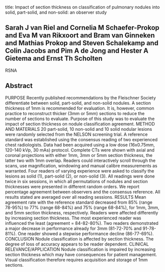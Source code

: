 title: Impact of section thickness on classification of pulmonary nodules into solid, part-solid, and non-solid: an observer study

## Sarah J van Riel and Cornelia M Schaefer-Prokop and Eva M van Rikxoort and Bram van Ginneken and Mathias Prokop and Steven Schalekamp and Colin Jacobs and Pim A de Jong and Hester A Gietema and Ernst Th Scholten
RSNA


## Abstract
PURPOSE Recently published recommendations by the Fleischner Society differentiate between solid, part-solid, and non-solid nodules. A section thickness of 1mm is recommended for evaluation. It is, however, common practice to reconstruct thicker (3mm or 5mm) sections to reduce the number of sections to evaluate. Purpose of this study was to evaluate the impact of section thickness on nodule classification agreement. METHOD AND MATERIALS 20 part-solid, 10 non-solid and 10 solid nodular lesions were randomly selected from the NELSON screening trial. A reference standard was established using the consensus reading of two experienced chest radiologists. Data had been acquired using a low dose (16x0.75mm, 120-140 kVp, 30 mAs) protocol. Complete CTs were shown with axial and coronal projections with either 1mm, 3mm or 5mm section thickness, the latter two with 1mm overlap. Readers could interactively scroll through the scans, use magnification, windowing and manual calibre measurements as warranted. Four readers of varying experience were asked to classify the lesions as solid (1), part-solid (2), or non-solid (3). All readings were done twice in six sessions, in which all permutations of nodules and section thicknesses were presented in different random orders. We report percentage agreement between observers and the consensus reference. All results stated are averaged over all reading sessions. RESULTS Mean agreement rate with the reference standard decreased from 85% (range 78-95%) to 77% (range 68-84%) and 75% (range 68-84%), for 1mm, 3mm, and 5mm section thickness, respectively. Readers were affected differently by increasing section thickness. The most experienced reader was influenced the least (agreement = 84-82-80%). Two readers demonstrated a major decrease in performance already for 3mm (81-72-70% and 91-78-81%). One reader showed a stepwise performance decline (86-77-69%). CONCLUSION Nodule classification is affected by section thickness. The degree of loss of accuracy appears to be reader dependent. CLINICAL RELEVANCE/APPLICATION Nodule classification is impaired by increasing section thickness which may have consequences for patient management. Visual classification therefore requires acquisition and storage of 1mm sections.

